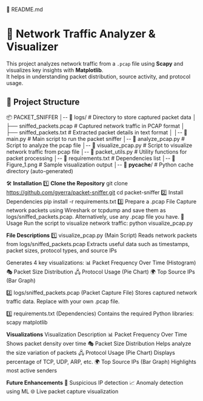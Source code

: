 📜 README.md
# 📡 Network Traffic Analyzer & Visualizer
This project analyzes network traffic from a `.pcap` file using **Scapy** and visualizes key insights with **Matplotlib**.  
It helps in understanding packet distribution, source activity, and protocol usage.

## 📂 **Project Structure**
📦 PACKET_SNIFFER
│-- 📂 logs/                 # Directory to store captured packet data
│   ├── sniffed_packets.pcap  # Captured network traffic in PCAP format
│   ├── sniffed_packets.txt   # Extracted packet details in text format
│
│-- 📜 main.py                # Main script to run the packet sniffer
│-- 📜 analyze_pcap.py        # Script to analyze the pcap file
│-- 📜 visualize_pcap.py      # Script to visualize network traffic from pcap file
│-- 📜 packet_utils.py        # Utility functions for packet processing
│-- 📜 requirements.txt       # Dependencies list
│-- 📜 Figure_1.png           # Sample visualization output
│-- 📂 __pycache__/           # Python cache directory (auto-generated)



🛠️ **Installation**
1️⃣ **Clone the Repository**
git clone https://github.com/gyerra/packet-sniffer.git
cd packet-sniffer
2️⃣ Install Dependencies
pip install -r requirements.txt
3️⃣ Prepare a .pcap File
Capture network packets using Wireshark or tcpdump and save them as logs/sniffed_packets.pcap.
Alternatively, use any .pcap file you have.
🚀 Usage
Run the script to visualize network traffic:
python visualize_pcap.py

**File Descriptions**
1️⃣ visualize_pcap.py (Main Script)
Reads network packets from logs/sniffed_packets.pcap
Extracts useful data such as timestamps, packet sizes, protocol types, and source IPs

Generates 4 key visualizations:
📊 Packet Frequency Over Time (Histogram)
🎭 Packet Size Distribution
🖧 Protocol Usage (Pie Chart)
🌍 Top Source IPs (Bar Graph)

2️⃣ logs/sniffed_packets.pcap (Packet Capture File)
Stores captured network traffic data.
Replace with your own .pcap file.

3️⃣ requirements.txt (Dependencies)
Contains the required Python libraries:
scapy
matplotlib

**Visualizations**
Visualization	Description
📊 Packet Frequency Over Time	Shows packet density over time
🎭 Packet Size Distribution	Helps analyze the size variation of packets
🖧 Protocol Usage (Pie Chart)	Displays percentage of TCP, UDP, ARP, etc.
🌍 Top Source IPs (Bar Graph)	Highlights most active senders

**Future Enhancements**
🚨 Suspicious IP detection
📈 Anomaly detection using ML
🌐 Live packet capture visualization

